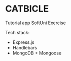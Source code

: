 # CATBICLE

Tutorial app
SoftUni Exercise 

Tech stack:
- Express.js 
- Handlebars
- MongoDB + Mongoose
